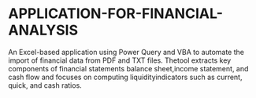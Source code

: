 # APPLICATION-FOR-FINANCIAL-ANALYSIS
An Excel-based application using Power Query and VBA to automate the import of financial data from PDF and TXT files. Thetool extracts key components of financial statements balance sheet,income statement, and cash flow and focuses on computing liquidityindicators such as current, quick, and cash ratios.
